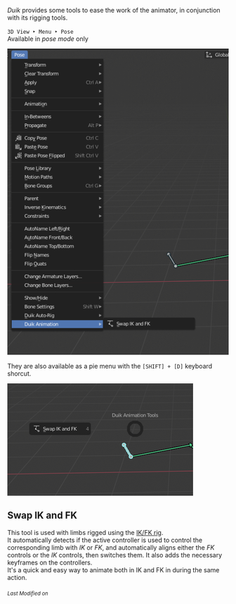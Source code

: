 *Duik* provides some tools to ease the work of the animator, in conjunction with its rigging tools.

`3D View ‣ Menu ‣ Pose`  
Available in *pose mode* only

![Animation Menu](img/pose-menu-animation.png)

They are also available as a pie menu with the `[SHIFT] + [D]` keyboard shorcut.

![Animation Menu](img/pie-menu-animation.png)

## Swap IK and FK

This tool is used with limbs rigged using the [IK/FK rig](ikfk.md).  
It automatically detects if the active controller is used to control the corresponding limb with *IK* or *FK*, and automatically aligns either the *FK* controls or the *IK* controls, then switches them. It also adds the necessary keyframes on the controllers.  
It's a quick and easy way to animate both in IK and FK in during the same action.




<sub>*Last Modified on <script type="text/javascript"> document.write(document.lastModified) </script>*</sub>